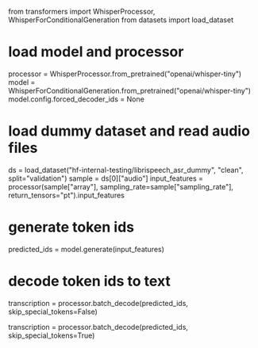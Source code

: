 from transformers import WhisperProcessor, WhisperForConditionalGeneration
from datasets import load_dataset

# load model and processor
processor = WhisperProcessor.from_pretrained("openai/whisper-tiny")
model = WhisperForConditionalGeneration.from_pretrained("openai/whisper-tiny")
model.config.forced_decoder_ids = None

# load dummy dataset and read audio files
ds = load_dataset("hf-internal-testing/librispeech_asr_dummy", "clean", split="validation")
sample = ds[0]["audio"]
input_features = processor(sample["array"], sampling_rate=sample["sampling_rate"], return_tensors="pt").input_features 

# generate token ids
predicted_ids = model.generate(input_features)
# decode token ids to text
transcription = processor.batch_decode(predicted_ids, skip_special_tokens=False)

transcription = processor.batch_decode(predicted_ids, skip_special_tokens=True)
